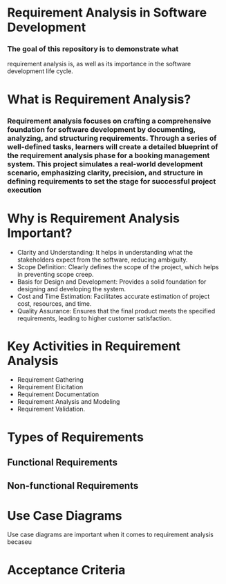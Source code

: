 # Requirement Analysis in Software Development
### The goal of this repository is to demonstrate what 
requirement analysis is, as well as its importance in the software development life cycle.
# What is Requirement Analysis?
### Requirement analysis focuses on crafting a comprehensive foundation for software development by documenting, analyzing, and structuring requirements. Through a series of well-defined tasks, learners will create a detailed blueprint of the requirement analysis phase for a booking management system. This project simulates a real-world development scenario, emphasizing clarity, precision, and structure in defining requirements to set the stage for successful project execution
# Why is Requirement Analysis Important?
- Clarity and Understanding: It helps in understanding what the stakeholders expect from the software, reducing ambiguity.
- Scope Definition: Clearly defines the scope of the project, which helps in preventing scope creep.
- Basis for Design and Development: Provides a solid foundation for designing and developing the system.
- Cost and Time Estimation: Facilitates accurate estimation of project cost, resources, and time.
- Quality Assurance: Ensures that the final product meets the specified requirements, leading to higher customer satisfaction.

# Key Activities in Requirement Analysis
- Requirement Gathering
- Requirement Elicitation
- Requirement Documentation
- Requirement Analysis and Modeling
- Requirement Validation.

# Types of Requirements
## Functional Requirements 
## Non-functional Requirements

# Use Case Diagrams
Use case diagrams are important when it comes to requirement analysis becaseu

# Acceptance Criteria
